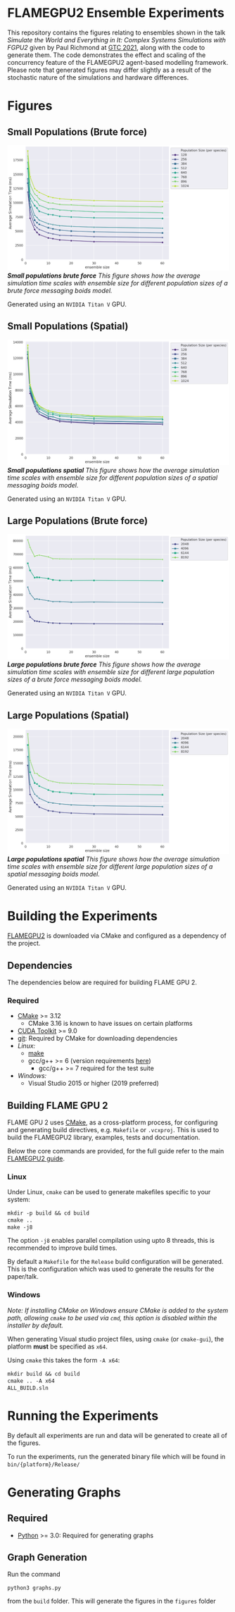 # FLAMEGPU2 Ensemble Experiments
This repository contains the figures relating to ensembles shown in the talk *Simulate the World and Everything in It: Complex Systems Simulations with FGPU2* given by Paul Richmond at [GTC 2021](https://www.nvidia.com/en-us/gtc/topics/developer-tools/), along with the code to generate them. The code demonstrates the effect and scaling of the concurrency feature of the FLAMEGPU2 agent-based modelling framework. Please note that generated figures may differ slightly as a result of the stochastic nature of the simulations and hardware differences.

# Figures

## Small Populations (Brute force)
![Figure 2.1](./results/figures/small--small_pop_brute_force.png)
*__Small populations brute force__ This figure shows how the average simulation time scales with ensemble size for different population sizes of a brute force messaging boids model.*

Generated using an `NVIDIA Titan V` GPU.

## Small Populations (Spatial)
![Figure 2.1](./results/figures/small--small_pop.png)
*__Small populations spatial__ This figure shows how the average simulation time scales with ensemble size for different population sizes of a spatial messaging boids model.*

Generated using an `NVIDIA Titan V` GPU.

## Large Populations (Brute force)
![Figure 2.1](./results/figures/large--large_pop_brute_force.png)
*__Large populations brute force__ This figure shows how the average simulation time scales with ensemble size for different large population sizes of a brute force messaging boids model.*

Generated using an `NVIDIA Titan V` GPU.

## Large Populations (Spatial)
![Figure 2.1](./results/figures/large--large_pop.png)
*__Large populations spatial__ This figure shows how the average simulation time scales with ensemble size for different large population sizes of a spatial messaging boids model.*

Generated using an `NVIDIA Titan V` GPU.

# Building the Experiments

[FLAMEGPU2](https://github.com/FLAMEGPU/FLAMEGPU2) is downloaded via CMake and configured as a dependency of the project.

## Dependencies

The dependencies below are required for building FLAME GPU 2.

### Required

* [CMake](https://cmake.org/) >= 3.12
  * CMake 3.16 is known to have issues on certain platforms
* [CUDA Toolkit](https://developer.nvidia.com/cuda-toolkit) >= 9.0
* [git](https://git-scm.com/): Required by CMake for downloading dependencies
* *Linux:*
  * [make](https://www.gnu.org/software/make/)
  * gcc/g++ >= 6 (version requirements [here](https://docs.nvidia.com/cuda/cuda-installation-guide-linux/index.html#system-requirements))
      * gcc/g++ >= 7 required for the test suite 
* *Windows:*
  * Visual Studio 2015 or higher (2019 preferred)


## Building FLAME GPU 2

FLAME GPU 2 uses [CMake](https://cmake.org/), as a cross-platform process, for configuring and generating build directives, e.g. `Makefile` or `.vcxproj`. This is used to build the FLAMEGPU2 library, examples, tests and documentation.

Below the core commands are provided, for the full guide refer to the main [FLAMEGPU2 guide](https://github.com/FLAMEGPU/FLAMEGPU2/blob/master/README.md).

### Linux

Under Linux, `cmake` can be used to generate makefiles specific to your system:

```
mkdir -p build && cd build
cmake .. 
make -j8
```

The option `-j8` enables parallel compilation using upto 8 threads, this is recommended to improve build times.

By default a `Makefile` for the `Release` build configuration will be generated. This is the configuration which was used to generate the results for the paper/talk.

### Windows

*Note: If installing CMake on Windows ensure CMake is added to the system path, allowing `cmake` to be used via `cmd`, this option is disabled within the installer by default.*

When generating Visual studio project files, using `cmake` (or `cmake-gui`), the platform **must** be specified as `x64`.

Using `cmake` this takes the form `-A x64`:

```
mkdir build && cd build
cmake .. -A x64
ALL_BUILD.sln
```

# Running the Experiments
By default all experiments are run and data will be generated to create all of the figures.

To run the experiments, run the generated binary file which will be found in `bin/{platform}/Release/`

# Generating Graphs

## Required
* [Python](https://www.python.org/downloads/) >= 3.0: Required for generating graphs

## Graph Generation
Run the command 
```
python3 graphs.py
``` 
from the `build` folder. This will generate the figures in the `figures` folder